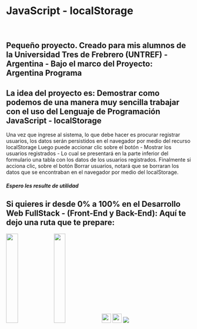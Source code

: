 <h1>JavaScript - localStorage</h1>
<br>
<h2>Pequeño proyecto. Creado para mis alumnos de la <strong> Universidad Tres de Frebrero (UNTREF) - Argentina - Bajo el marco del Proyecto: Argentina Programa</strong></h2>

<h2>La idea del proyecto es: Demostrar como podemos de una manera muy sencilla trabajar con el uso del Lenguaje de Programación JavaScript - localStorage
</h2>

<p>
Una vez que ingrese al sistema, lo que debe hacer es procurar registrar usuarios, los datos serán persistidos en el navegador por medio del recurso localStorage
Luego puede accionar clic sobre el botón - Mostrar los usuarios registrados - Lo cual se presentará en la parte inferior del formulario una tabla con los datos de 
los usuarios registrados.
Finalmente si acciona clic, sobre el botón Borrar usuarios, notará que se borraran los datos que se encontraban en el navegador por medio del localStorage. </p>

<h5>Espero les resulte de utilidad</h5>

<h2>Si quieres ir desde 0% a 100% en el <strong>Desarrollo Web FullStack</strong> - (Front-End y Back-End): Aquí te dejo una ruta que te prepare:</h2>
<img style="width:25%" src="https://cedavilu.com/assets/img/cursos/cursos-1.png" >
<img style="width:25%" src="https://cedavilu.com/assets/img/cursos/cursos-2.png" >
<img style="width:25" src="https://cedavilu.com/assets/img/cursos/cursos-3.png" >
<img style="width:25" src="https://cedavilu.com/assets/img/cursos/cursos-4.png" >

<img style= "width: '100%'" src="https://adanielf.files.wordpress.com/2020/04/frase-daniel-fuentes.jpg">



